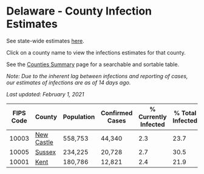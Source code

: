 # Delaware - County Infection Estimates

See state-wide estimates [here](/infections/us-de).

Click on a county name to view the infections estimates for that county.

See the [Counties Summary](/infections/summary-counties) page for a searchable and sortable table.

*Note: Due to the inherent lag between infections and reporting of cases, our estimates of infections are as of 14 days ago.*

*Last updated: February 1, 2021*

|   FIPS Code |                   County |   Population |   Confirmed Cases |   % Currently Infected |   % Total Infected |
|-------------|--------------------------|--------------|-------------------|------------------------|--------------------|
|       10003 | [New Castle](new-castle) |      558,753 |            44,340 |                    2.3 |               23.7 |
|       10005 |         [Sussex](sussex) |      234,225 |            20,728 |                    2.7 |               30.5 |
|       10001 |             [Kent](kent) |      180,786 |            12,821 |                    2.4 |               21.9 |